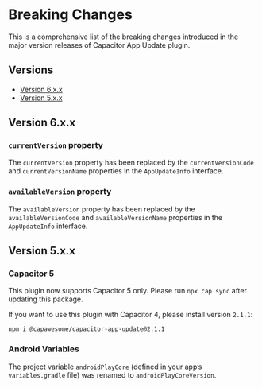 # Breaking Changes

This is a comprehensive list of the breaking changes introduced in the major version releases of Capacitor App Update plugin.

## Versions

- [Version 6.x.x](#version-6xx)
- [Version 5.x.x](#version-5xx)

## Version 6.x.x

### `currentVersion` property

The `currentVersion` property has been replaced by the `currentVersionCode` and `currentVersionName` properties in the `AppUpdateInfo` interface.

### `availableVersion` property

The `availableVersion` property has been replaced by the `availableVersionCode` and `availableVersionName` properties in the `AppUpdateInfo` interface.

## Version 5.x.x

### Capacitor 5

This plugin now supports Capacitor 5 only. Please run `npx cap sync` after updating this package.

If you want to use this plugin with Capacitor 4, please install version `2.1.1`:

```
npm i @capawesome/capacitor-app-update@2.1.1
```

### Android Variables

The project variable `androidPlayCore` (defined in your app’s `variables.gradle` file) was renamed to `androidPlayCoreVersion`.
